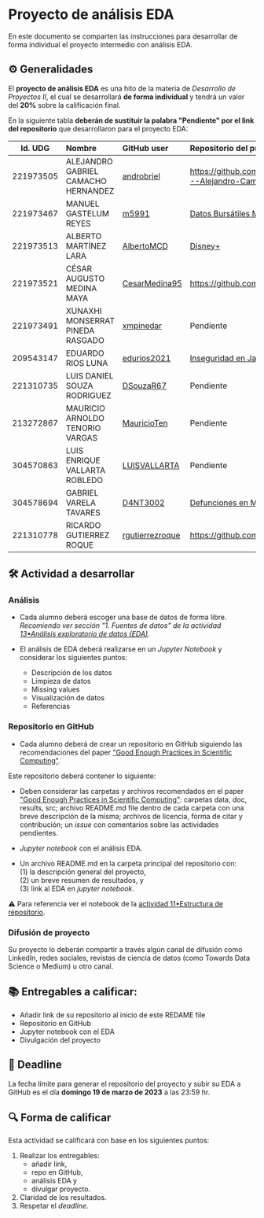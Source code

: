 # Proyecto de análisis EDA

En este documento se comparten las instrucciones para desarrollar de forma individual el proyecto intermedio con análisis EDA.

## ⚙️ Generalidades
El **proyecto de análisis EDA** es una hito de la materia de _Desarrollo de Proyectos II_, el cual se desarrollará **de forma individual** y tendrá un valor del **20%** sobre la calificación final.

En la siguiente tabla **deberán de sustituir la palabra "Pendiente" por el link del repositorio** que desarrollaron para el proyecto EDA:

| Id. UDG  | Nombre         | GitHub user                      | Repositorio del proy. EDA        |
|:--------:|:---------------|:---------------------------------|:---------------------------------|
|221973505|ALEJANDRO GABRIEL CAMACHO HERNANDEZ|[androbriel](https://github.com/androbriel) | https://github.com/androbriel/Proyecto-de-an-lisis-EDA---Alejandro-Camacho.git|
|221973467|MANUEL GASTELUM REYES|[m5991](https://github.com/m5991) | [Datos Bursátiles Mundiales](https://github.com/m5991/ProyectoAnalisisEDA-DatosBursatilesMundiales)|
|221973513|ALBERTO MARTÍNEZ LARA|[AlbertoMCD](https://github.com/AlbertoMCD)  | [Disney+](https://github.com/AlbertoMCD/EDA_DisneyPlus)|
|221973521|CÉSAR AUGUSTO MEDINA MAYA|[CesarMedina95](https://github.com/CesarMedina95) | https://github.com/CesarMedina95/Proyecto_EDA_UDG.git|
|221973491|XUNAXHI MONSERRAT PINEDA RASGADO|[xmpinedar](https://github.com/xmpinedar) | Pendiente|
|209543147|EDUARDO RIOS LUNA|[edurios2021](https://github.com/edurios2021) | [Inseguridad en Jalisco](https://github.com/edurios2021/Proyecto_EDA_MCD_UDG)|
|221310735|LUIS DANIEL SOUZA RODRIGUEZ|[DSouzaR67](https://github.com/DSouzaR67) | Pendiente|
|213272867|MAURICIO ARNOLDO TENORIO VARGAS|[MauricioTen](https://github.com/MauricioTen) | Pendiente|
|304570863|LUIS ENRIQUE VALLARTA ROBLEDO|[LUISVALLARTA](https://github.com/LUISVALLARTA) | Pendiente|
|304578694|GABRIEL VARELA TAVARES|[D4NT3002](https://github.com/D4NT3002) | [Defunciones en México](https://github.com/D4NT3002/proyecto_EDA)|
|221310778|RICARDO GUTIERREZ ROQUE|[rgutierrezroque](https://github.com/rgutierrezroque)| https://github.com/rgutierrezroque/EDA_IMDB_250.git|

## 🛠 Actividad a desarrollar

### Análisis
- Cada alumno deberá escoger una base de datos de forma libre. _Recomiendo ver sección "1. Fuentes de datos" de la actividad [13•Análisis exploratorio de datos (EDA)](https://github.com/vcuspinera/UDG_MCD_Project_Dev_II/blob/main/actividades/13_EDA.ipynb)._

- El análisis de EDA deberá realizarse en un *Jupyter Notebook* y considerar los siguientes puntos:
  - Descripción de los datos
  - Limpieza de datos
  - Missing values
  - Visualización de datos
  - Referencias
  

### Repositorio en GitHub
- Cada alumno deberá de crear un repositorio en GitHub siguiendo las recomendaciones del paper ["Good Enough Practices in Scientific Computing"](https://github.com/vcuspinera/UDG_MCD_Project_Dev_II/tree/main/actividades/material).

Este repositorio deberá contener lo siguiente:

- Deben considerar las carpetas y archivos recomendados en el paper ["Good Enough Practices in Scientific Computing"](https://github.com/vcuspinera/UDG_MCD_Project_Dev_II/tree/main/actividades/material/Papers): carpetas data, doc, results, src; archivo README.md file dentro de cada carpeta con una breve descripción de la misma; archivos de licencia, forma de citar y contribución; un *issue* con comentarios sobre las actividades pendientes.

- *Jupyter notebook* con el análisis EDA.

- Un archivo README.md en la carpeta principal del repositorio con:  
    (1) la descripción general del proyecto,  
    (2) un breve resumen de resultados, y  
    (3) link al EDA en *jupyter notebook*.  

⚠️ Para referencia ver el notebook de la [actividad 11•Estructura de repositorio](https://github.com/vcuspinera/UDG_MCD_Project_Dev_II/blob/main/actividades/11_Repo_structure.md).

### Difusión de proyecto

Su proyecto lo deberán compartir a través algún canal de difusión como LinkedIn, redes sociales, revistas de ciencia de datos (como Towards Data Science o Medium) u otro canal.

## 📚 Entregables a calificar:

- Añadir link de su repositorio al inicio de este REDAME file
- Repositorio en GitHub
- Jupyter notebook con el EDA
- Divulgación del proyecto


## 📅 Deadline
La fecha límite para generar el repositorio del proyecto y subir su EDA a GitHub es el día **domingo 19 de marzo de 2023** a las 23:59 hr.  


## 🔍 Forma de calificar
Esta actividad se calificará con base en los siguientes puntos:

1. Realizar los entregables:
    - añadir link,  
    - repo en GitHub,  
    - análisis EDA y 
    - divulgar proyecto.
2. Claridad de los resultados.
3. Respetar el *deadline*.
